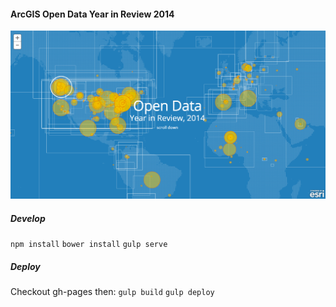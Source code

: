 #### ArcGIS Open Data Year in Review 2014

![alt tag](https://raw.githubusercontent.com/benheb/Open-Data-Year-in-Review/master/app/images/open-data-yin.png)

##### Develop
`npm install`
`bower install`
`gulp serve`


##### Deploy
Checkout gh-pages then:
`gulp build`
`gulp deploy`
